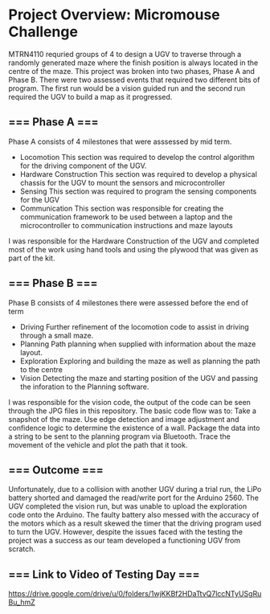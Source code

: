 # Project Overview: Micromouse Challenge #

MTRN4110 requried groups of 4 to design a UGV to traverse through a randomly generated maze where the finish position is always
located in the centre of the maze. This project was broken into two phases, Phase A and Phase B. There were two assessed
events that required two different bits of program. The first run would be a vision guided run and the second run required
the UGV to build a map as it progressed. 

## === Phase A === ##
Phase A consists of 4 milestones that were asssessed by mid term.

- Locomotion
    This section was required to develop the control algorithm for the driving component of the UGV.
- Hardware Construction
    This section was required to develop a physical chassis for the UGV to mount the sensors and microcontroller
- Sensing
    This section was required to program the sensing components for the UGV
- Communication
    This section was responsible for creating the communication framework to be used between a laptop and the microcontroller
    to communication instructions and maze layouts
    
I was responsible for the Hardware Construction of the UGV and completed most of the work using hand tools and using the
plywood that was given as part of the kit.
    
## === Phase B === ##

Phase B consists of 4 milestones there were assessed before the end of term

- Driving
    Further refinement of the locomotion code to assist in driving through a small maze.
- Planning
    Path planning when supplied with information about the maze layout.
- Exploration
    Exploring and building the maze as well as planning the path to the centre
- Vision
    Detecting the maze and starting position of the UGV and passing the inforation to the Planning software.
    
I was responsible for the vision code, the output of the code can be seen through the JPG files in this repository.
The basic code flow was to:
  Take a snapshot of the maze.
  Use edge detection and image adjustment and confidence logic to determine the existence of a wall.
  Package the data into a string to be sent to the planning program via Bluetooth.
  Trace the movement of the vehicle and plot the path that it took.
  
## === Outcome === ##

Unfortunately, due to a collision with another UGV during a trial run, the LiPo battery shorted and damaged the read/write port
for the Arduino 2560. The UGV completed the vision run, but was unable to upload the exploration code onto the Arduino. The
faulty battery also messed with the accuracy of the motors which as a result skewed the timer that the driving program used
to turn the UGV. However, despite the issues faced with the testing the project was a success as our team developed a
functioning UGV from scratch.

## === Link to Video of Testing Day === ##

https://drive.google.com/drive/u/0/folders/1wjKKBf2HDaTtvQ7lccNTyUSgRuBu_hmZ
  
   
